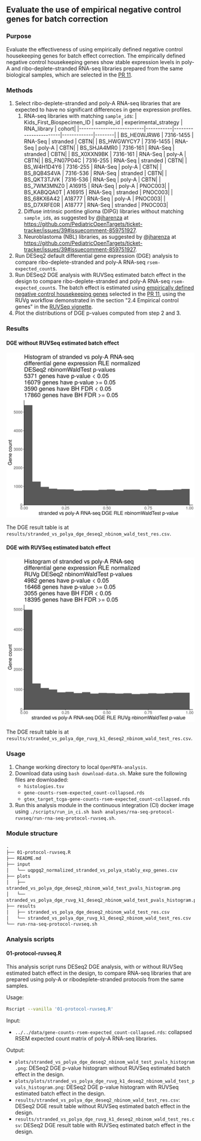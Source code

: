 ## Evaluate the use of empirical negative control genes for batch correction

### Purpose

Evaluate the effectiveness of using empirically defined negative control housekeeping genes for batch effect correction. The empirically defined negative control housekeeping genes show stable expression levels in poly-A and ribo-deplete-stranded RNA-seq libraries prepared from the same biological samples, which are selected in the [PR 11](https://github.com/PediatricOpenTargets/OpenPedCan-analysis/pull/11).

### Methods

1. Select ribo-deplete-stranded and poly-A RNA-seq libraries that are expected to have no significant differences in gene expression profiles.
    1. RNA-seq libraries with matching `sample_id`s:
        | Kids_First_Biospecimen_ID | sample_id | experimental_strategy | RNA_library | cohort|
        |---------------------------|-----------|-----------------------|-------------|--------|
        | BS_HE0WJRW6               | 7316-1455 | RNA-Seq               | stranded    | CBTN|
        | BS_HWGWYCY7               | 7316-1455 | RNA-Seq               | poly-A      | CBTN|
        | BS_SHJA4MR0               | 7316-161  | RNA-Seq               | stranded    | CBTN|
        | BS_X0XXN9BK               | 7316-161  | RNA-Seq               | poly-A      | CBTN|
        | BS_FN07P04C               | 7316-255  | RNA-Seq               | stranded    | CBTN|
        | BS_W4H1D4Y6               | 7316-255  | RNA-Seq               | poly-A      | CBTN|
        | BS_8QB4S4VA               | 7316-536  | RNA-Seq               | stranded    | CBTN|
        | BS_QKT3TJVK               | 7316-536  | RNA-Seq               | poly-A      | CBTN|
        | BS_7WM3MNZ0               | A16915    | RNA-Seq               | poly-A      | PNOC003|
        | BS_KABQQA0T               | A16915    | RNA-Seq               | stranded    | PNOC003|
        | BS_68KX6A42               | A18777    | RNA-Seq               | poly-A      | PNOC003|
        | BS_D7XRFE0R               | A18777    | RNA-Seq               | stranded    | PNOC003|
    2. Diffuse intrinsic pontine glioma (DIPG) libraries without matching `sample_id`s, as suggested by [@jharenza](https://github.com/jharenza) at <https://github.com/PediatricOpenTargets/ticket-tracker/issues/39#issuecomment-859751927>.
    3. Neuroblastoma (NBL) libraries, as suggested by [@jharenza](https://github.com/jharenza) at <https://github.com/PediatricOpenTargets/ticket-tracker/issues/39#issuecomment-859751927>.
2. Run DESeq2 default differential gene expression (DGE) analysis to compare ribo-deplete-stranded and poly-A RNA-seq `rsem-expected_count`s.
3. Run DESeq2 DGE analysis with RUVSeq estimated batch effect in the design to compare ribo-deplete-stranded and poly-A RNA-seq `rsem-expected_count`s. The batch effect is estimated using [empirically defined negative control housekeeping genes](https://github.com/logstar/OpenPedCan-analysis/blob/rna-seq-protocol-dge-fourth/analyses/rna-seq-protocol-dge/results/uqpgq2_normalized/stranded_vs_polya_stably_exp_genes.csv) selected in the [PR 11](https://github.com/PediatricOpenTargets/OpenPedCan-analysis/pull/11), using the RUVg workflow demonstrated in the section "2.4 Empirical control genes" in the [RUVSeq vignette](https://bioconductor.riken.jp/packages/3.0/bioc/vignettes/RUVSeq/inst/doc/RUVSeq.pdf).
4. Plot the distributions of DGE p-values computed from step 2 and 3.

### Results

#### DGE without RUVSeq estimated batch effect

![dge](plots/stranded_vs_polya_dge_deseq2_nbinom_wald_test_pvals_histogram.png)

The DGE result table is at `results/stranded_vs_polya_dge_deseq2_nbinom_wald_test_res.csv`.

#### DGE with RUVSeq estimated batch effect

![ruvg_dge](plots/stranded_vs_polya_dge_ruvg_k1_deseq2_nbinom_wald_test_pvals_histogram.png)

The DGE result table is at `results/stranded_vs_polya_dge_ruvg_k1_deseq2_nbinom_wald_test_res.csv`.

### Usage

1. Change working directory to local `OpenPBTA-analysis`.
2. Download data using `bash download-data.sh`. Make sure the following files are downloaded:
   - `histologies.tsv`
   - `gene-counts-rsem-expected_count-collapsed.rds`
   - `gtex_target_tcga-gene-counts-rsem-expected_count-collapsed.rds`
3. Run this analysis module in the continuous integration (CI) docker image using `./scripts/run_in_ci.sh bash analyses/rna-seq-protocol-ruvseq/run-rna-seq-protocol-ruvseq.sh`.

### Module structure

```text
.
├── 01-protocol-ruvseq.R
├── README.md
├── input
│   └── uqpgq2_normalized_stranded_vs_polya_stably_exp_genes.csv
├── plots
│   ├── stranded_vs_polya_dge_deseq2_nbinom_wald_test_pvals_histogram.png
│   └── stranded_vs_polya_dge_ruvg_k1_deseq2_nbinom_wald_test_pvals_histogram.png
├── results
│   ├── stranded_vs_polya_dge_deseq2_nbinom_wald_test_res.csv
│   └── stranded_vs_polya_dge_ruvg_k1_deseq2_nbinom_wald_test_res.csv
└── run-rna-seq-protocol-ruvseq.sh
```

### Analysis scripts

#### 01-protocol-ruvseq.R

This analysis script runs DESeq2 DGE analysis, with or without RUVSeq estimated batch effect in the design, to compare RNA-seq libraries that are prepared using poly-A or ribodeplete-stranded protocols from the same samples.

Usage:

```bash
Rscript --vanilla '01-protocol-ruvseq.R'
```

Input:

- `../../data/gene-counts-rsem-expected_count-collapsed.rds`: collapsed RSEM expected count matrix of poly-A RNA-seq libraries.

Output:

- `plots/stranded_vs_polya_dge_deseq2_nbinom_wald_test_pvals_histogram.png`: DESeq2 DGE p-value histogram without RUVSeq estimated batch effect in the design.
- `plots/plots/stranded_vs_polya_dge_ruvg_k1_deseq2_nbinom_wald_test_pvals_histogram.png`: DESeq2 DGE p-value histogram with RUVSeq estimated batch effect in the design.
- `results/stranded_vs_polya_dge_deseq2_nbinom_wald_test_res.csv`: DESeq2 DGE result table without RUVSeq estimated batch effect in the design.
- `results/stranded_vs_polya_dge_ruvg_k1_deseq2_nbinom_wald_test_res.csv`: DESeq2 DGE result table with RUVSeq estimated batch effect in the design.
